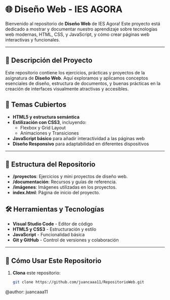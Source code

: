 # 🌐 Diseño Web - IES AGORA

Bienvenido al repositorio de **Diseño Web** de IES Agora! Este proyecto está dedicado a mostrar y documentar nuestro aprendizaje sobre tecnologías web modernas, HTML, CSS, y JavaScript, y cómo crear páginas web interactivas y funcionales.

---

## 📖 Descripción del Proyecto

Este repositorio contiene los ejercicios, prácticas y proyectos de la asignatura de **Diseño Web**. Aquí exploramos y aplicamos conceptos esenciales de diseño, estructura de documentos, y buenas prácticas en la creación de interfaces visualmente atractivas y accesibles.

## 🎨 Temas Cubiertos

- **HTML5 y estructura semántica**
- **Estilización con CSS3**, incluyendo:
  - Flexbox y Grid Layout
  - Animaciones y Transiciones
- **JavaScript básico** para añadir interactividad a las páginas web
- **Diseño Responsivo** para adaptabilidad en diferentes dispositivos

---

## 📂 Estructura del Repositorio

- **/proyectos**: Ejercicios y mini proyectos de diseño web.
- **/documentación**: Recursos y guías de referencia.
- **/imágenes**: Imágenes utilizadas en los proyectos.
- **index.html**: Página de inicio del proyecto.

## 🛠 Herramientas y Tecnologías

- **Visual Studio Code** - Editor de código
- **HTML5 y CSS3** - Estructuración y estilo
- **JavaScript** - Funcionalidad básica
- **Git y GitHub** - Control de versiones y colaboración

---

## 🚀 Cómo Usar Este Repositorio

1. **Clona** este repositorio:  
   ```bash
   git clone https://github.com/juancaaa11/RepositorioWeb.git

@author: juancaaa11

